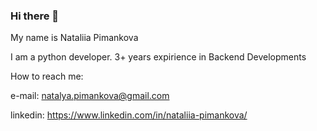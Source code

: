 ### Hi there 👋

My name is Nataliia Pimankova

I am a python developer. 3+ years expirience in Backend Developments

How to reach me:

 e-mail: natalya.pimankova@gmail.com
 
 linkedin: https://www.linkedin.com/in/nataliia-pimankova/
 
<!--
**natalya2487/natalya2487** is a ✨ _special_ ✨ repository because its `README.md` (this file) appears on your GitHub profile.

Here are some ideas to get you started:

- 🔭 I’m currently working on ...
- 🌱 I’m currently learning ...
- 👯 I’m looking to collaborate on ...
- 🤔 I’m looking for help with ...
- 💬 Ask me about ...
- 📫 How to reach me: ...
- 😄 Pronouns: ...
- ⚡ Fun fact: ...
-->
